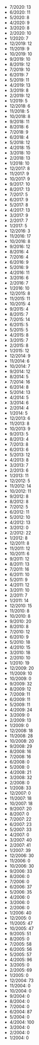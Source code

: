 *  7/2020: 13
*  6/2020: 11
*  5/2020: 8
*  4/2020: 9
*  3/2020: 8
*  2/2020: 10
*  1/2020: 7
*  12/2019: 12
*  11/2019: 9
*  10/2019: 10
*  9/2019: 10
*  8/2019: 12
*  7/2019: 10
*  6/2019: 7
*  5/2019: 11
*  4/2019: 13
*  3/2019: 8
*  2/2019: 12
*  1/2019: 5
*  12/2018: 6
*  11/2018: 5
*  10/2018: 8
*  9/2018: 11
*  8/2018: 6
*  7/2018: 9
*  6/2018: 4
*  5/2018: 12
*  4/2018: 15
*  3/2018: 10
*  2/2018: 13
*  1/2018: 10
*  12/2017: 8
*  11/2017: 9
*  10/2017: 9
*  9/2017: 10
*  8/2017: 13
*  7/2017: 5
*  6/2017: 9
*  5/2017: 8
*  4/2017: 13
*  3/2017: 9
*  2/2017: 7
*  1/2017: 5
*  12/2016: 3
*  11/2016: 17
*  10/2016: 8
*  9/2016: 12
*  8/2016: 4
*  7/2016: 4
*  6/2016: 9
*  5/2016: 9
*  4/2016: 11
*  3/2016: 6
*  2/2016: 7
*  1/2016: 10
*  12/2015: 8
*  11/2015: 11
*  10/2015: 4
*  9/2015: 4
*  8/2015: 7
*  7/2015: 14
*  6/2015: 5
*  5/2015: 5
*  4/2015: 8
*  3/2015: 7
*  2/2015: 8
*  1/2015: 12
*  12/2014: 9
*  11/2014: 6
*  10/2014: 7
*  9/2014: 12
*  8/2014: 5
*  7/2014: 16
*  6/2014: 8
*  5/2014: 13
*  4/2014: 5
*  3/2014: 6
*  2/2014: 4
*  1/2014: 5
*  12/2013: 6
*  11/2013: 8
*  10/2013: 9
*  9/2013: 5
*  8/2013: 4
*  7/2013: 8
*  6/2013: 6
*  5/2013: 12
*  4/2013: 8
*  3/2013: 7
*  2/2013: 6
*  1/2013: 11
*  12/2012: 5
*  11/2012: 14
*  10/2012: 11
*  9/2012: 8
*  8/2012: 8
*  7/2012: 5
*  6/2012: 11
*  5/2012: 10
*  4/2012: 13
*  3/2012: 0
*  2/2012: 22
*  1/2012: 8
*  12/2011: 8
*  11/2011: 12
*  10/2011: 6
*  9/2011: 12
*  8/2011: 13
*  7/2011: 16
*  6/2011: 10
*  5/2011: 9
*  4/2011: 12
*  3/2011: 10
*  2/2011: 7
*  1/2011: 14
*  12/2010: 15
*  11/2010: 8
*  10/2010: 8
*  9/2010: 20
*  8/2010: 8
*  7/2010: 12
*  6/2010: 9
*  5/2010: 18
*  4/2010: 15
*  3/2010: 18
*  2/2010: 10
*  1/2010: 19
*  12/2009: 20
*  11/2009: 10
*  10/2009: 0
*  9/2009: 32
*  8/2009: 12
*  7/2009: 11
*  6/2009: 11
*  5/2009: 11
*  4/2009: 24
*  3/2009: 0
*  2/2009: 13
*  1/2009: 0
*  12/2008: 18
*  11/2008: 28
*  10/2008: 20
*  9/2008: 29
*  8/2008: 16
*  7/2008: 16
*  6/2008: 0
*  5/2008: 0
*  4/2008: 21
*  3/2008: 32
*  2/2008: 0
*  1/2008: 33
*  12/2007: 0
*  11/2007: 18
*  10/2007: 18
*  9/2007: 20
*  8/2007: 0
*  7/2007: 22
*  6/2007: 23
*  5/2007: 33
*  4/2007: 0
*  3/2007: 40
*  2/2007: 41
*  1/2007: 39
*  12/2006: 30
*  11/2006: 0
*  10/2006: 30
*  9/2006: 33
*  8/2006: 0
*  7/2006: 0
*  6/2006: 37
*  5/2006: 35
*  4/2006: 0
*  3/2006: 0
*  2/2006: 0
*  1/2006: 40
*  12/2005: 0
*  11/2005: 47
*  10/2005: 47
*  9/2005: 51
*  8/2005: 0
*  7/2005: 58
*  6/2005: 56
*  5/2005: 57
*  4/2005: 96
*  3/2005: 0
*  2/2005: 69
*  1/2005: 0
*  12/2004: 73
*  11/2004: 0
*  10/2004: 0
*  9/2004: 0
*  8/2004: 0
*  7/2004: 0
*  6/2004: 87
*  5/2004: 0
*  4/2004: 100
*  3/2004: 0
*  2/2004: 0
*  1/2004: 0